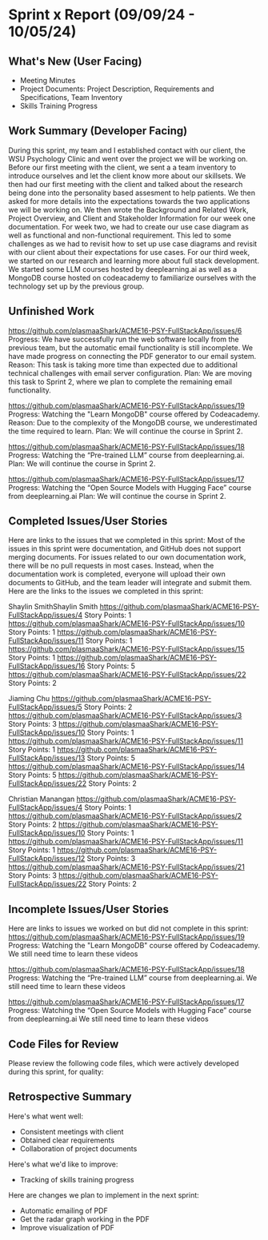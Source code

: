 # Sprint x Report (09/09/24 - 10/05/24)

## What's New (User Facing)
 * Meeting Minutes
 * Project Documents: Project Description, Requirements and Specifications, Team Inventory
 * Skills Training Progress
 
## Work Summary (Developer Facing)
During this sprint, my team and I established contact with our client, the WSU Psychology Clinic and went over the project we will be working on. Before our first meeting with the client, we sent a a team inventory to introduce ourselves and let the client know more about our skillsets. We then had our first meeting with the client and talked about the research being done into the personality based assesment to help patients. We then asked for more details into the expectations towards the two applications we will be working on. We then wrote the Background and Related Work, Project Overview, and Client and Stakeholder Information for our week one documentation. For week two, we had to create our use case diagram as well as functional and non-functional requirement. This led to some challenges as we had to revisit how to set up use case diagrams and revisit with our client about their expectations for use cases. For our third week, we started on our research and learning more about full stack development. We started some LLM courses hosted by deeplearning.ai as well as a MongoDB course hosted on codeacademy to familiarize ourselves with the technology set up by the previous group.

## Unfinished Work
https://github.com/plasmaaShark/ACME16-PSY-FullStackApp/issues/6
Progress: We have successfully run the web software locally from the previous team, but the automatic email functionality is still incomplete. We have made progress on connecting the PDF generator to our email system.
Reason: This task is taking more time than expected due to additional technical challenges with email server configuration.
Plan: We are moving this task to Sprint 2, where we plan to complete the remaining email functionality.

https://github.com/plasmaaShark/ACME16-PSY-FullStackApp/issues/19
Progress: Watching the "Learn MongoDB" course offered by Codeacademy.
Reason: Due to the complexity of the MongoDB course, we underestimated the time required to learn.
Plan: We will continue the course in Sprint 2.

https://github.com/plasmaaShark/ACME16-PSY-FullStackApp/issues/18
Progress: Watching the “Pre-trained LLM” course from deeplearning.ai.
Plan: We will continue the course in Sprint 2.

https://github.com/plasmaaShark/ACME16-PSY-FullStackApp/issues/17
Progress: Watching the “Open Source Models with Hugging Face” course from deeplearning.ai
Plan: We will continue the course in Sprint 2.

## Completed Issues/User Stories
Here are links to the issues that we completed in this sprint:
Most of the issues in this sprint were documentation, and GitHub does not support merging documents. For issues related to our own documentation work, there will be no pull requests in most cases. Instead, when the documentation work is completed, everyone will upload their own documents to GitHub, and the team leader will integrate and submit them.
Here are the links to the issues we completed in this sprint:

Shaylin SmithShaylin Smith
https://github.com/plasmaaShark/ACME16-PSY-FullStackApp/issues/4
Story Points: 1
https://github.com/plasmaaShark/ACME16-PSY-FullStackApp/issues/10
Story Points: 1
https://github.com/plasmaaShark/ACME16-PSY-FullStackApp/issues/11
Story Points: 1
https://github.com/plasmaaShark/ACME16-PSY-FullStackApp/issues/15
Story Points: 1
https://github.com/plasmaaShark/ACME16-PSY-FullStackApp/issues/16
Story Points: 5
https://github.com/plasmaaShark/ACME16-PSY-FullStackApp/issues/22
Story Points: 2

Jiaming Chu
https://github.com/plasmaaShark/ACME16-PSY-FullStackApp/issues/5
Story Points: 2
https://github.com/plasmaaShark/ACME16-PSY-FullStackApp/issues/3
Story Points: 3
https://github.com/plasmaaShark/ACME16-PSY-FullStackApp/issues/10
Story Points: 1
https://github.com/plasmaaShark/ACME16-PSY-FullStackApp/issues/11
Story Points: 1
https://github.com/plasmaaShark/ACME16-PSY-FullStackApp/issues/13
Story Points: 5
https://github.com/plasmaaShark/ACME16-PSY-FullStackApp/issues/14
Story Points: 5
https://github.com/plasmaaShark/ACME16-PSY-FullStackApp/issues/22
Story Points: 2

Christian Manangan
 https://github.com/plasmaaShark/ACME16-PSY-FullStackApp/issues/4
 Story Points: 1
 https://github.com/plasmaaShark/ACME16-PSY-FullStackApp/issues/2
 Story Points: 2
 https://github.com/plasmaaShark/ACME16-PSY-FullStackApp/issues/10
 Story Points: 1
https://github.com/plasmaaShark/ACME16-PSY-FullStackApp/issues/11
Story Points: 1
https://github.com/plasmaaShark/ACME16-PSY-FullStackApp/issues/12
Story Points: 3
https://github.com/plasmaaShark/ACME16-PSY-FullStackApp/issues/21
Story Points: 3
https://github.com/plasmaaShark/ACME16-PSY-FullStackApp/issues/22
Story Points: 2
 
 ## Incomplete Issues/User Stories
 Here are links to issues we worked on but did not complete in this sprint:
https://github.com/plasmaaShark/ACME16-PSY-FullStackApp/issues/19
Progress: Watching the "Learn MongoDB" course offered by Codeacademy.
We still need time to learn these videos

https://github.com/plasmaaShark/ACME16-PSY-FullStackApp/issues/18
Progress: Watching the “Pre-trained LLM” course from deeplearning.ai.
We still need time to learn these videos

https://github.com/plasmaaShark/ACME16-PSY-FullStackApp/issues/17
Progress: Watching the “Open Source Models with Hugging Face” course from deeplearning.ai
We still need time to learn these videos

## Code Files for Review
Please review the following code files, which were actively developed during this sprint, for quality:

## Retrospective Summary
Here's what went well:
  * Consistent meetings with client
  * Obtained clear requirements
  * Collaboration of project documents
 
Here's what we'd like to improve:
   * Tracking of skills training progress
  
Here are changes we plan to implement in the next sprint:
   * Automatic emailing of PDF
   * Get the radar graph working in the PDF
   * Improve visualization of PDF